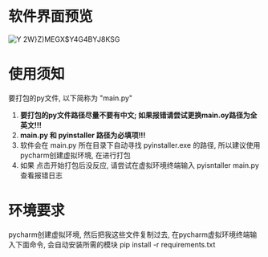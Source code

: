 # 软件界面预览
![Y 2W}Z)MEGX$Y4G4BYJ8KSG](https://user-images.githubusercontent.com/93512218/173412073-e25db429-3df9-4800-92c2-b7f236525443.png)

# 使用须知
要打包的py文件, 以下简称为 "main.py"
 1. **要打包的py文件路径尽量不要有中文; 如果报错请尝试更换main.oy路径为全英文!!!**
 2. **main.py 和 pyinstaller 路径为必填项!!!**
 3. 软件会在 main.py 所在目录下自动寻找 pyinstaller.exe 的路径, 所以建议使用pycharm创建虚拟环境, 在进行打包
 4. 如果 点击开始打包后没反应, 请尝试在虚拟环境终端输入 pyisntaller main.py 查看报错日志
# 环境要求
pycharm创建虚拟环境, 然后把我这些文件复制过去, 在pycharm虚拟环境终端输入下面命令, 会自动安装所需的模块
pip install -r requirements.txt
